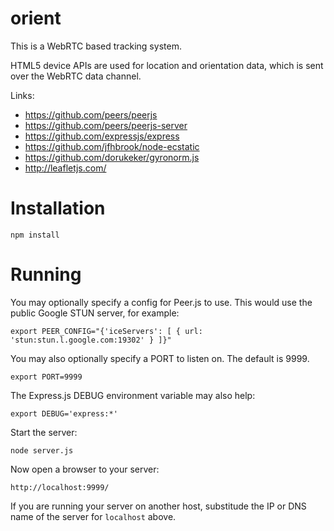 # orient

This is a WebRTC based tracking system.

HTML5 device APIs are used for location and orientation data, which is sent over the WebRTC data channel.

Links:

- https://github.com/peers/peerjs
- https://github.com/peers/peerjs-server
- https://github.com/expressjs/express
- https://github.com/jfhbrook/node-ecstatic
- https://github.com/dorukeker/gyronorm.js
- http://leafletjs.com/

# Installation

    npm install

# Running

You may optionally specify a config for Peer.js to use. This would use the public Google STUN server, for example:

    export PEER_CONFIG="{'iceServers': [ { url: 'stun:stun.l.google.com:19302' } ]}"

You may also optionally specify a PORT to listen on. The default is 9999.

    export PORT=9999

The Express.js DEBUG environment variable may also help:

    export DEBUG='express:*'

Start the server:

    node server.js

Now open a browser to your server:

    http://localhost:9999/

If you are running your server on another host, substitude the IP or DNS name of the server for `localhost` above.

